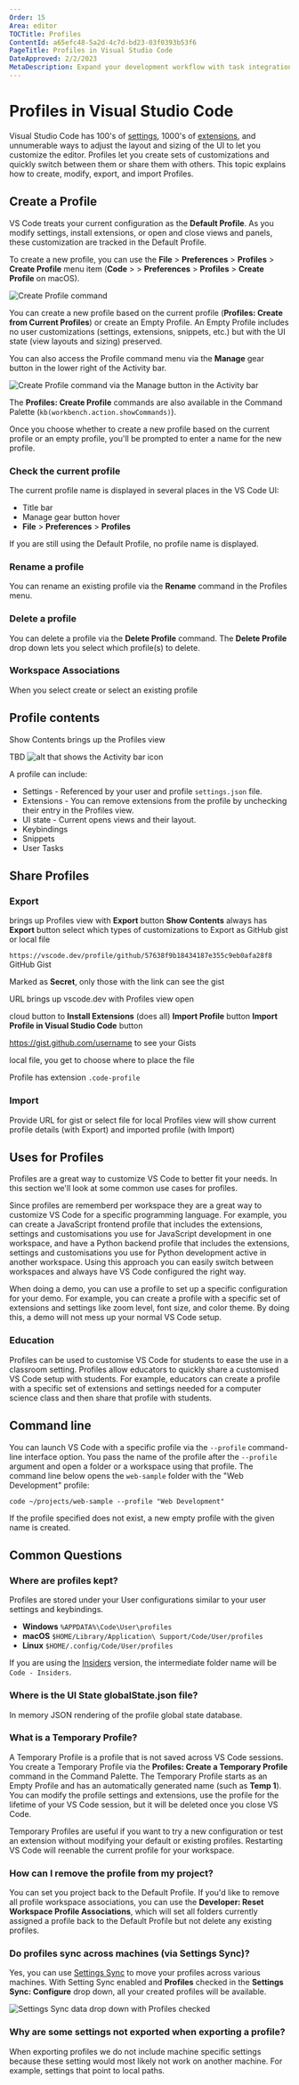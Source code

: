 ```yaml
---
Order: 15
Area: editor
TOCTitle: Profiles
ContentId: a65efc48-5a2d-4c7d-bd23-03f0393b53f6
PageTitle: Profiles in Visual Studio Code
DateApproved: 2/2/2023
MetaDescription: Expand your development workflow with task integration in Visual Studio Code.
---
```

# Profiles in Visual Studio Code

Visual Studio Code has 100's of [settings](/docs/getstarted/settings.md), 1000's of [extensions](/docs/editor/extension-marketplace.md), and unnumerable ways to adjust the layout and sizing of the UI to let you customize the editor. Profiles let you create sets of customizations and quickly switch between them or share them with others. This topic explains how to create, modify, export, and import Profiles.

## Create a Profile

VS Code treats your current configuration as the **Default Profile**. As you modify settings, install extensions, or open and close views and panels, these customization are tracked in the Default Profile.

To create a new profile, you can use the **File** > **Preferences** > **Profiles** > **Create Profile** menu item (**Code** > > **Preferences** > **Profiles** > **Create Profile** on macOS).

![Create Profile command](images/profiles/create-profile.png)

You can create a new profile based on the current profile (**Profiles: Create from Current Profiles**) or create an Empty Profile. An Empty Profile includes no user customizations (settings, extensions, snippets, etc.) but with the UI state (view layouts and sizing) preserved.

You can also access the Profile command menu via the **Manage** gear button in the lower right of the Activity bar.

![Create Profile command via the Manage button in the Activity bar](images/profiles/create-profile-via-manage.png)

The **Profiles: Create Profile** commands are also available in the Command Palette (`kb(workbench.action.showCommands)`).

Once you choose whether to create a new profile based on the current profile or an empty profile, you'll be prompted to enter a name for the new profile.

### Check the current profile

The current profile name is displayed in several places in the VS Code UI:

* Title bar
* Manage gear button hover
* **File** > **Preferences** > **Profiles**

If you are still using the Default Profile, no profile name is displayed.

### Rename a profile

You can rename an existing profile via the **Rename** command in the Profiles menu.

### Delete a profile

You can delete a profile via the **Delete Profile** command. The **Delete Profile** drop down lets you select which profile(s) to delete.

### Workspace Associations

When you select create or select an existing profile

## Profile contents

Show Contents brings up the Profiles view

TBD ![alt](https://) that shows the Activity bar icon

A profile can include:

* Settings - Referenced by your user and profile `settings.json` file.
* Extensions - You can remove extensions from the profile by unchecking their entry in the Profiles view.
* UI state - Current opens views and their layout.
* Keybindings
* Snippets
* User Tasks

## Share Profiles

### Export

brings up Profiles view with **Export** button
**Show Contents** always has **Export** button
select which types of customizations to Export
as GitHub gist or local file

`https://vscode.dev/profile/github/57638f9b18434187e355c9eb0afa28f8` GitHub Gist

Marked as **Secret**, only those with the link can see the gist

URL brings up vscode.dev with Profiles view open

cloud button to **Install Extensions** (does all)
**Import Profile** button
**Import Profile in Visual Studio Code** button

https://gist.github.com/username to see your Gists

local file, you get to choose where to place the file

Profile has extension `.code-profile`

### Import

Provide URL for gist or select file for local
Profiles view will show current profile details (with Export) and imported profile (with Import)

## Uses for Profiles

Profiles are a great way to customize VS Code to better fit your needs. In this section we'll look at some common use cases for profiles.

Since profiles are rememberd per workspace they are a great way to customize VS Code for a specific programming language. For example, you can create a JavaScript frontend profile that includes the extensions, settings and customisations you use for JavaScript development in one workspace, and have a Python backend profile that includes the extensions, settings and customisations you use for Python development active in another workspace. Using this approach you can easily switch between workspaces and always have VS Code configured the right way.

When doing a demo, you can use a profile to set up a specific configuration for your demo. For example, you can create a profile with a specific set of extensions and settings like zoom level, font size, and color theme. By doing this, a demo will not mess up your normal VS Code setup.

### Education

Profiles can be used to customise VS Code for students to ease the use in a classroom setting. Profiles allow educators to quickly share a customised VS Code setup with students. For example, educators can create a profile with a specific set of extensions and settings needed for a computer science class and then share that profile with students.

## Command line

You can launch VS Code with a specific profile via the `--profile` command-line interface option. You pass the name of the profile after the `--profile` argument and open a folder or a workspace using that profile. The command line below opens the `web-sample` folder with the "Web Development" profile:

`code ~/projects/web-sample --profile "Web Development"`

If the profile specified does not exist, a new empty profile with the given name is created.

## Common Questions

### Where are profiles kept?

Profiles are stored under your User configurations similar to your user settings and keybindings.

* **Windows** `%APPDATA%\Code\User\profiles`
* **macOS** `$HOME/Library/Application\ Support/Code/User/profiles`
* **Linux** `$HOME/.config/Code/User/profiles`

If you are using the [Insiders](/insiders) version, the intermediate folder name will be `Code - Insiders`.

### Where is the UI State globalState.json file?

In memory JSON rendering of the profile global state database.

### What is a Temporary Profile?

A Temporary Profile is a profile that is not saved across VS Code sessions. You create a Temporary Profile via the **Profiles: Create a Temporary Profile** command in the Command Palette. The Temporary Profile starts as an Empty Profile and has an automatically generated name (such as **Temp 1**). You can modify the profile settings and extensions, use the profile for the lifetime of your VS Code session, but it will be deleted once you close VS Code.

Temporary Profiles are useful if you want to try a new configuration or test an extension without modifying your default or existing profiles. Restarting VS Code will reenable the current profile for your workspace.

### How can I remove the profile from my project?

You can set you project back to the Default Profile. If you'd like to remove all profile workspace associations, you can use the **Developer: Reset Workspace Profile Associations**, which will set all folders currently assigned a profile back to the Default Profile but not delete any existing profiles.

### Do profiles sync across machines (via Settings Sync)?

Yes, you can use [Settings Sync](/docs/editor/settings-sync.md) to move your profiles across various machines. With Setting Sync enabled and **Profiles** checked in the **Settings Sync: Configure** drop down, all your created profiles will be available.

![Settings Sync data drop down with Profiles checked](images/profiles/settings-sync-profiles.png)

### Why are some settings not exported when exporting a profile?

When exporting profiles we do not include machine specific settings because these setting would most likely not work on another machine. For example, settings that point to local paths.
